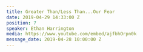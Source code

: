 ```yaml
---
title: Greater Than/Less Than...Our Fear
date: 2019-04-29 14:33:00 Z
position: 7
speaker: Ethan Harrington
media: https://www.youtube.com/embed/ajfbhOrpn0k
message_date: 2019-04-28 10:00:00 Z
---
```


